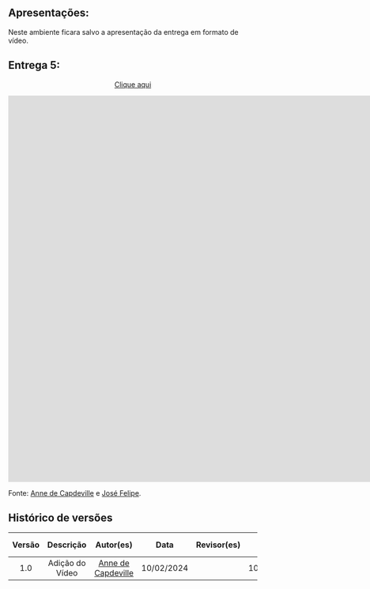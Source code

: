 ## Apresentações:

Neste ambiente ficara salvo a apresentação da entrega em formato de vídeo.

## Entrega 5:

<p style="text-align: center"><a href="https://youtu.be/BWoRb7vwiTo" target="blanket">Clique aqui</a></p>

<iframe width="1903" height="782" src="https://www.youtube.com/embed/BWoRb7vwiTo" title="Entrega 5" frameborder="0" allow="accelerometer; autoplay; clipboard-write; encrypted-media; gyroscope; picture-in-picture; web-share" referrerpolicy="strict-origin-when-cross-origin" allowfullscreen></iframe>

Fonte: [Anne de Capdeville](https://github.com/nanecapde) e [José Felipe](https://github.com/Jose1277).

## Histórico de versões

| Versão |    Descrição    |                     Autor(es)                      |    Data    | Revisor(es) | Data de revisão |
| :----: | :-------------: | :------------------------------------------------: | :--------: | :---------: | :-------------: |
|  1.0   | Adição do Vídeo | [Anne de Capdeville](https://github.com/nanecapde) | 10/02/2024 |             |   10/02/2024    |
